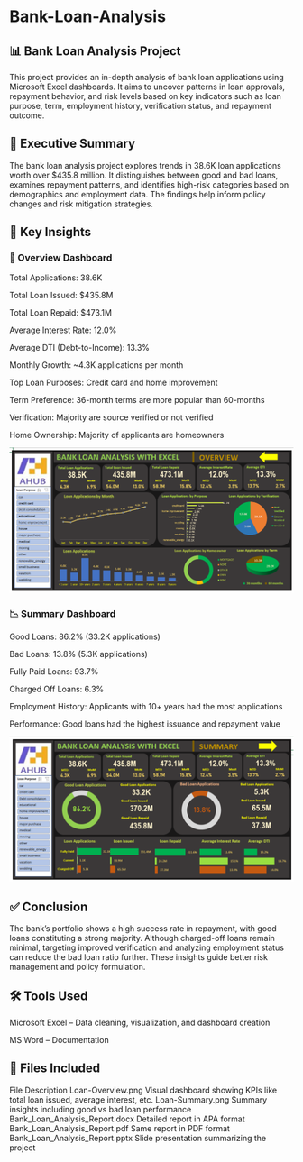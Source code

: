 # Bank-Loan-Analysis
## 📊 Bank Loan Analysis Project
This project provides an in-depth analysis of bank loan applications using Microsoft Excel dashboards. It aims to uncover patterns in loan approvals, repayment behavior, and risk levels based on key indicators such as loan purpose, term, employment history, verification status, and repayment outcome.

## 🧾 Executive Summary
The bank loan analysis project explores trends in 38.6K loan applications worth over $435.8 million. It distinguishes between good and bad loans, examines repayment patterns, and identifies high-risk categories based on demographics and employment data. The findings help inform policy changes and risk mitigation strategies.

## 📌 Key Insights
### 🧮 Overview Dashboard
Total Applications: 38.6K

Total Loan Issued: $435.8M

Total Loan Repaid: $473.1M

Average Interest Rate: 12.0%

Average DTI (Debt-to-Income): 13.3%

Monthly Growth: ~4.3K applications per month

Top Loan Purposes: Credit card and home improvement

Term Preference: 36-month terms are more popular than 60-months

Verification: Majority are source verified or not verified

Home Ownership: Majority of applicants are homeowners

<img src="Loan-Overview.png" width="700"/>

### 📉 Summary Dashboard
Good Loans: 86.2% (33.2K applications)

Bad Loans: 13.8% (5.3K applications)

Fully Paid Loans: 93.7%

Charged Off Loans: 6.3%

Employment History: Applicants with 10+ years had the most applications

Performance: Good loans had the highest issuance and repayment value

<img src="Loan-Summary.png" width="700"/>

## ✅ Conclusion
The bank’s portfolio shows a high success rate in repayment, with good loans constituting a strong majority. Although charged-off loans remain minimal, targeting improved verification and analyzing employment status can reduce the bad loan ratio further. These insights guide better risk management and policy formulation.

## 🛠️ Tools Used
Microsoft Excel – Data cleaning, visualization, and dashboard creation

MS Word  – Documentation

## 📎 Files Included
File	Description
Loan-Overview.png	Visual dashboard showing KPIs like total loan issued, average interest, etc.
Loan-Summary.png	Summary insights including good vs bad loan performance
Bank_Loan_Analysis_Report.docx	Detailed report in APA format
Bank_Loan_Analysis_Report.pdf	Same report in PDF format
Bank_Loan_Analysis_Report.pptx	Slide presentation summarizing the project
